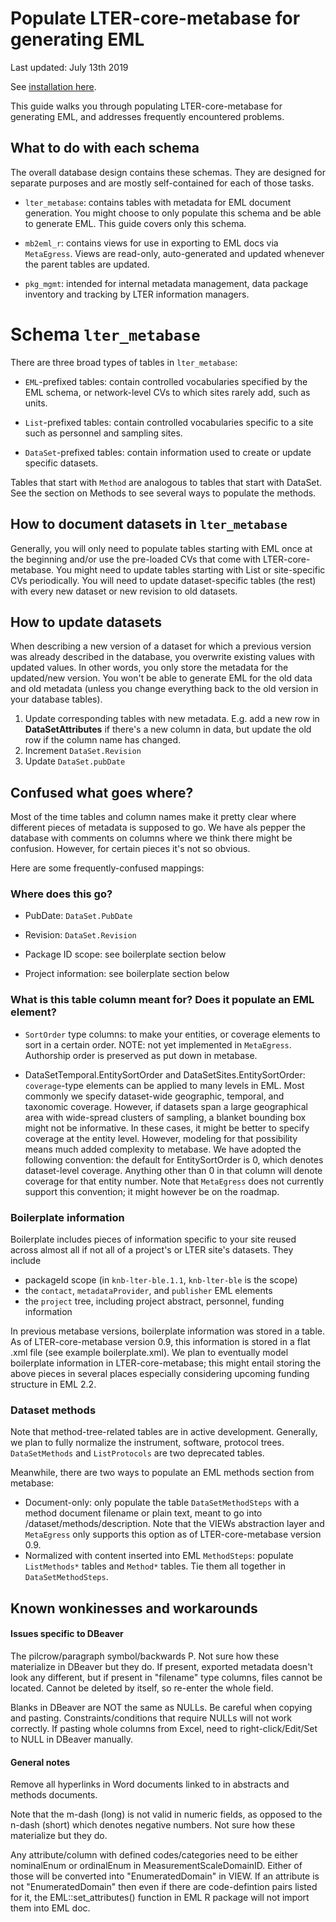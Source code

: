 # Populate LTER-core-metabase for generating EML

Last updated: July 13th 2019

See [installation here](docs/quick_start.md).

This guide walks you through populating LTER-core-metabase for generating EML, and addresses frequently encountered problems.

## What to do with each schema

The overall database design contains these schemas. They are designed for separate purposes and are mostly self-contained for each of those tasks. 

- `lter_metabase`: contains tables with metadata for EML document generation. You might choose to only populate this schema and  be able to generate EML. This guide covers only this schema.

- `mb2eml_r`: contains views for use in exporting to EML docs via `MetaEgress`. Views are read-only, auto-generated and updated whenever the parent tables are updated. 

- `pkg_mgmt`: intended for internal metadata management, data package inventory and tracking by LTER information managers. 

# Schema `lter_metabase`

There are three broad types of tables in `lter_metabase`:

- `EML`-prefixed tables: contain controlled vocabularies specified by the EML schema, or network-level CVs to which sites rarely add, such as units.

- `List`-prefixed tables: contain controlled vocabularies specific to a site such as personnel and sampling sites.

- `DataSet`-prefixed tables: contain information used to create or update specific datasets.

Tables that start with `Method` are analogous to tables that start with DataSet. See the section on Methods to see several ways to populate the methods.

## How to document datasets in `lter_metabase`

Generally, you will only need to populate tables starting with EML once at the beginning and/or use the pre-loaded CVs that come with LTER-core-metabase. You might need to update tables starting with List or site-specific CVs periodically. You will need to update dataset-specific tables (the rest) with every new dataset or new revision to old datasets.

## How to update datasets

When describing a new version of a dataset for which a previous version was already described in the database, you overwrite existing values with updated values. In other words, you only store the metadata for the updated/new version. You won't be able to generate EML for the old data and old metadata (unless you change everything back to the old version in your database tables).

1. Update corresponding tables with new metadata. E.g. add a new row in **DataSetAttributes** if there's a new column in data, but update the old row if the column name has changed.
2. Increment `DataSet.Revision`
3. Update `DataSet.pubDate`

## Confused what goes where?
Most of the time tables and column names make it pretty clear where different pieces of metadata is supposed to go. We have als pepper the database with comments on columns where we think there might be confusion. However, for certain pieces it's not so obvious.

Here are some frequently-confused mappings:

### Where does this go?

- PubDate: `DataSet.PubDate`

- Revision: `DataSet.Revision`

- Package ID scope: see boilerplate section below 

- Project information: see boilerplate section below

### What is this table column meant for? Does it populate an EML element?

- `SortOrder` type columns: to make your entities, or coverage elements to sort in a certain order. NOTE: not yet implemented in `MetaEgress`. Authorship order is preserved as put down in metabase. 

- DataSetTemporal.EntitySortOrder and DataSetSites.EntitySortOrder: `coverage`-type elements can be applied to many levels in EML. Most commonly we specify dataset-wide geographic, temporal, and taxonomic coverage. However, if datasets span a large geographical area with wide-spread clusters of sampling, a blanket bounding box might not be informative. In these cases, it might be better to specify coverage at the entity level. However, modeling for that possibility means much added complexity to metabase. We have adopted the following convention: the default for EntitySortOrder is 0, which denotes dataset-level coverage. Anything other than 0 in that column will denote coverage for that entity number. Note that `MetaEgress` does not currently support this convention; it might however be on the roadmap. 
	
### Boilerplate information

Boilerplate includes pieces of information specific to your site reused across almost all if not all of a project's or LTER site's datasets. They include

 - packageId scope (in `knb-lter-ble.1.1`, `knb-lter-ble` is the scope)
 - the `contact`, `metadataProvider`, and `publisher` EML elements
 - the `project` tree, including project abstract, personnel, funding information

In previous metabase versions, boilerplate information was stored in a table. As of LTER-core-metabase version 0.9, this information is stored in a flat .xml file (see example boilerplate.xml). We plan to eventually model boilerplate information in LTER-core-metabase; this might entail storing the above pieces in several places especially considering upcoming funding structure in EML 2.2.

### Dataset methods

Note that method-tree-related tables are in active development. Generally, we plan to fully normalize the instrument, software, protocol trees. `DataSetMethods` and `ListProtocols` are two deprecated tables.

Meanwhile, there are two ways to populate an EML methods section from metabase:

- Document-only: only populate the table `DataSetMethodSteps` with a method document filename or plain text, meant to go into /dataset/methods/description. Note that the VIEWs abstraction layer and `MetaEgress` only supports this option as of LTER-core-metabase version 0.9.
- Normalized with content inserted into EML `MethodSteps`: populate `ListMethods*` tables and `Method*` tables. Tie them all together in `DataSetMethodSteps`.

## Known wonkinesses and workarounds

#### Issues specific to DBeaver

The pilcrow/paragraph symbol/backwards P. Not sure how these materialize in DBeaver but they do. If present, exported metadata doesn't look any different, but if present in "filename" type columns, files cannot be located. Cannot be deleted by itself, so re-enter the whole field. 

Blanks in DBeaver are NOT the same as NULLs. Be careful when copying and pasting. Constraints/conditions that require NULLs will not work correctly. If pasting whole columns from Excel, need to right-click/Edit/Set to NULL in DBeaver manually.

#### General notes

Remove all hyperlinks in Word documents linked to in abstracts and methods documents.

Note that the m-dash (long) is not valid in numeric fields, as opposed to the n-dash (short) which denotes negative numbers. Not sure how these materialize but they do. 

Any attribute/column with defined codes/categories need to be either nominalEnum or ordinalEnum in MeasurementScaleDomainID. Either of those will be converted into "EnumeratedDomain" in VIEW. If an attribute is not "EnumeratedDomain" then even if there are code-defintion pairs listed for it, the EML::set_attributes() function in EML R package will not import them into EML doc. 